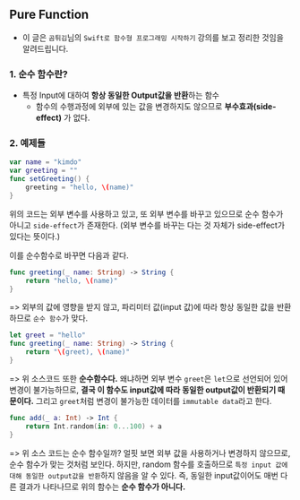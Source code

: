 ## Pure Function

* 이 글은 `곰튀김`님의 `Swift로 함수형 프로그래밍 시작하기` 강의를 보고 정리한 것임을 알려드립니다.

### 1. 순수 함수란?

* 특정 Input에 대하여 **항상 동일한 Output값을 반환**하는 함수
  * 함수의 수행과정에 외부에 있는 값을 변경하지도 않으므로 **부수효과(side-effect)** 가 없다.

### 2. 예제들

```swift
var name = "kimdo"
var greeting = ""
func setGreeting() {
    greeting = "hello, \(name)"
}
```

위의 코드는 외부 변수를 사용하고 있고, 또 외부 변수를 바꾸고 있으므로 순수 함수가 아니고 `side-effect`가 존재한다. (외부 변수를 바꾸는 다는 것 자체가 side-effect가 있다는 뜻이다.)

이를 순수함수로 바꾸면 다음과 같다. 
```swift
func greeting(_ name: String) -> String {
    return "hello, \(name)"
}
```
=> 외부의 값에 영향을 받지 않고, 파리미터 값(input 값)에 따라 항상 동일한 값을 반환하므로 `순수 함수`가 맞다.

```swift
let greet = "hello"
func greeting(_ name: String) -> String {
    return "\(greet), \(name)"
}
```
=> 위 소스코드 또한 **순수함수다.** 왜냐하면 외부 변수 `greet`은 `let`으로 선언되어 있어 변경이 불가능하므로, **결국 이 함수도 input값에 따라 동일한 output값이 반환되기 때문이다.** 
그리고 `greet`처럼 변경이 불가능한 데이터를 `immutable data`라고 한다.

```swift
func add(_ a: Int) -> Int {
    return Int.random(in: 0...100) + a
}
```
=> 위 소스 코드는 순수 함수일까? 얼핏 보면 외부 값을 사용하거나 변경하지 않으므로, 순수 함수가 맞는 것처럼 보인다. 
하지만, random 함수를 호출하므로 `특정 input 값에 대해 동일한 output값을 반환`하지 않음을 알 수 있다. 즉, 동일한 input값이어도 매번 다른 결과가 나타나므로 위의 함수는 **순수 함수가 아니다.** 